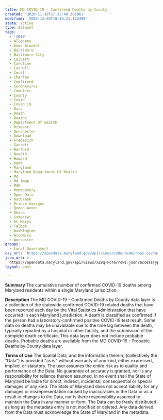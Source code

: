```yaml
---
title: MD COVID-19 - Confirmed Deaths by County
created: '2020-11-10T17:25:48.301061'
modified: '2020-12-04T19:15:21.123499'
state: active
type: dataset
tags:
  - '2019'
  - Allegany
  - Anne Arundel
  - Baltimore
  - Baltimore City
  - Calvert
  - Caroline
  - Carroll
  - Cecil
  - Charles
  - Confirmed
  - Coronavirus
  - Counties
  - County
  - Covid
  - Covid 19
  - Data
  - Death
  - Deaths
  - Department Of Health
  - Disease
  - Dorchester
  - Download
  - Frederick
  - Garrett
  - Harford
  - Health
  - Howard
  - Kent
  - Maryland
  - Maryland Department Of Health
  - Md
  - Md Imap
  - Mdh
  - Montgomery
  - Open Data
  - Outbreak
  - Prince Georges
  - Queen Annes
  - Share
  - Somerset
  - St Marys
  - Talbot
  - Washington
  - Wicomico
  - Worcester
groups:
  - Local Government
csv_url: 'https://opendata.maryland.gov/api/views/x28q-kc4a/rows.csv?accessType=DOWNLOAD'
json_url: >-
  https://opendata.maryland.gov/api/views/x28q-kc4a/rows.json?accessType=DOWNLOAD
layout: post

---
```

<b>Summary</b>
The cumulative number of confirmed COVID-19 deaths among Maryland residents within a single Maryland jurisdiction.

<b>Description</b>
The MD COVID-19 - Confirmed Deaths by County data layer is a collection of the statewide confirmed COVID-19 related deaths that have been reported each day by the Vital Statistics Administration that have occurred in each Maryland jurisdiction. A death is classified as confirmed if the person had a laboratory-confirmed positive COVID-19 test result. Some data on deaths may be unavailable due to the time lag between the death, typically reported by a hospital or other facility, and the submission of the complete death certificate. This data layer does not include probable deaths. Probable deaths are available from the MD COVID-19 - Probable Deaths by County data layer.

<b>Terms of Use</b>
The Spatial Data, and the information therein, (collectively the "Data") is provided "as is" without warranty of any kind, either expressed, implied, or statutory. The user assumes the entire risk as to quality and performance of the Data. No guarantee of accuracy is granted, nor is any responsibility for reliance thereon assumed. In no event shall the State of Maryland be liable for direct, indirect, incidental, consequential or special damages of any kind. The State of Maryland does not accept liability for any damages or misrepresentation caused by inaccuracies in the Data or as a result to changes to the Data, nor is there responsibility assumed to maintain the Data in any manner or form. The Data can be freely distributed as long as the metadata entry is not modified or deleted. Any data derived from the Data must acknowledge the State of Maryland in the metadata.
